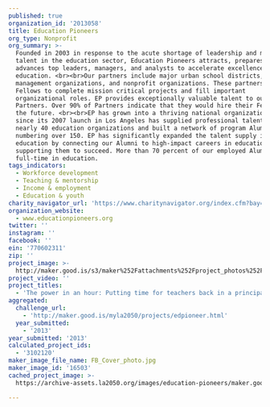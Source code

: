 ```yaml
---
published: true
organization_id: '2013058'
title: Education Pioneers
org_type: Nonprofit
org_summary: >-
  Founded in 2003 in response to the acute shortage of leadership and management
  talent in the education sector, Education Pioneers attracts, prepares, and
  advances top leaders, managers, and analysts to accelerate excellence in
  education. <br><br>Our partners include major urban school districts, charter
  management organizations, and nonprofit organizations. These partners hire EP
  Fellows to complete mission critical projects and fill important
  organizational roles. EP provides exceptionally valuable talent to our
  Partners. Over 90% of Partners indicate that they would hire their Fellow in
  the future. <br><br>EP has grown into a thriving national organization and
  since its 2007 launch in Los Angeles has supplied professional talent to
  nearly 40 education organizations and built a network of program Alumni
  numbering over 150. EP has significantly expanded the talent supply in
  education by connecting our Alumni to high-impact careers in education and
  supporting them to succeed. More than 70 percent of our employed Alumni work
  full-time in education.
tags_indicators:
  - Workforce development
  - Teaching & mentorship
  - Income & employment
  - Education & youth
charity_navigator_url: 'https://www.charitynavigator.org/index.cfm?bay=search.profile&ein=770602311'
organization_website:
  - www.educationpioneers.org
twitter: ''
instagram: ''
facebook: ''
ein: '770602311'
zip: ''
project_image: >-
  http://maker.good.is/s3/maker%252Fattachments%252Fproject_photos%252Fimages%252F16503%252Fdisplay%252FFB_Cover_photo.jpg=c570x385
project_video: ''
project_titles:
  - 'The power in an hour: Putting time for teachers back in a principal''s day'
aggregated:
  challenge_url:
    - 'http://maker.good.is/myla2050/projects/edpioneer.html'
  year_submitted:
    - '2013'
year_submitted: '2013'
calculated_project_ids:
  - '3102120'
maker_image_file_name: FB_Cover_photo.jpg
maker_image_id: '16503'
cached_project_image: >-
  https://archive-assets.la2050.org/images/education-pioneers/maker.good.is/s3/maker%252Fattachments%252Fproject_photos%252Fimages%252F16503%252Fdisplay%252FFB_Cover_photo.jpg=c570x385.jpg

---
```

